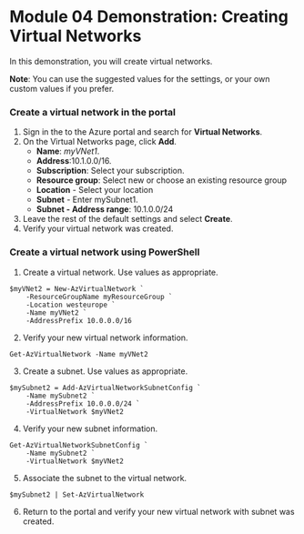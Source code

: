 # Module 04 Demonstration: Creating Virtual Networks 

In this demonstration, you will create virtual networks.

**Note**: You can use the suggested values for the settings, or your own custom values if you prefer.

### Create a virtual network in the portal 

1. Sign in the to the Azure portal and search for **Virtual Networks**.
2. On the Virtual Networks page, click **Add**. 
    - **Name**: *myVNet1*.
    - **Address**:10.1.0.0/16.
    - **Subscription**: Select your subscription.
    - **Resource group**: Select new or choose an existing resource group
    - **Location** - Select your location
    - **Subnet** - Enter mySubnet1.
    - **Subnet - Address range**: 10.1.0.0/24
3. Leave the rest of the default settings and select **Create**.
4. Verify your virtual network was created.

### Create a virtual network using PowerShell 

1. Create a virtual network. Use values as appropriate.

``` posh
$myVNet2 = New-AzVirtualNetwork `
    -ResourceGroupName myResourceGroup `
    -Loca­tion westeurope `
    -Name myVNet2 `
    -AddressPrefix 10.0.0.0/16
```

2. Verify your new virtual network information.

``` posh
Get-AzVirtualNetwork -Name myVNet2
```

3. Create a subnet. Use values as appropriate.

``` posh
$mySubnet2 = Add-AzVirtualNetworkSubnetConfig `
    -Name mySubnet2 `
    -AddressPrefix 10.0.0.0/24 `
    -VirtualNetwork $myVNet2
```

4. Verify your new subnet information.

``` posh
Get-AzVirtualNetworkSubnetConfig `
    -Name mySubnet2 `
    -VirtualNetwork $myVNet2
```
5. Associate the subnet to the virtual network.

``` posh
$mySubnet2 | Set-AzVirtualNetwork
```

6. Return to the portal and verify your new virtual network with subnet was created.
